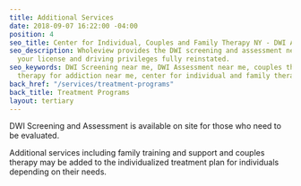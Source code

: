 ```yaml
---
title: Additional Services
date: 2018-09-07 16:22:00 -04:00
position: 4
seo_title: Center for Individual, Couples and Family Therapy NY - DWI Assessment
seo_description: Wholeview provides the DWI screening and assessment needed to get
  your license and driving privileges fully reinstated.
seo_keywords: DWI Screening near me, DWI Assessment near me, couples therapy ny, family
  therapy for addiction near me, center for individual and family therapy
back_href: "/services/treatment-programs"
back_title: Treatment Programs
layout: tertiary
---
```


DWI Screening and Assessment is available on site for those who need to be evaluated.

Additional services including family training and support and couples therapy may be added to the individualized treatment plan for individuals depending on their needs.
